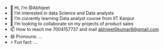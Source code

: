 - 👋 Hi, I’m @Abhijeet
- 👀 I’m interested in data Science and Data analysts 
- 🌱 I’m currently learning Data analyst course from IIT Kanpur
- 💞️ I’m looking to collaborate on my projects of product sales
- 📫 How to reach me 7004157737 and mail abhijeet0kumar8@gmail.com
- 😄 Pronouns: ...
- ⚡ Fun fact: ...

<!---
Abhijeet980/Abhijeet980 is a ✨ special ✨ repository because its `README.md` (this file) appears on your GitHub profile.
You can click the Preview link to take a look at your changes.
--->
